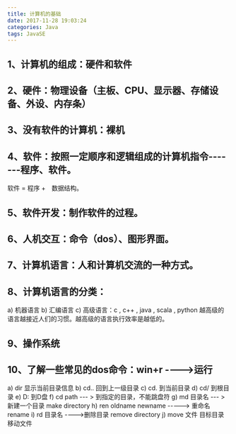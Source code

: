 ```yaml
---
title: 计算机的基础
date: 2017-11-28 19:03:24
categories: Java
tags: JavaSE
---
```

## 1、计算机的组成：硬件和软件
## 2、硬件：物理设备（主板、CPU、显示器、存储设备、外设、内存条）
## 3、没有软件的计算机：裸机
## 4、软件：按照一定顺序和逻辑组成的计算机指令-------程序、软件。
软件 = 程序 +　数据结构。
## 5、软件开发：制作软件的过程。
## 6、人机交互：命令（dos）、图形界面。
## 7、计算机语言：人和计算机交流的一种方式。
## 8、计算机语言的分类：
a)  机器语言
b) 汇编语言
c) 高级语言：c , c++ , java , scala , python
越高级的语言越接近人们的习惯。越高级的语言执行效率是越低的。
## 9、操作系统
## 10、了解一些常见的dos命令：win+r ---->运行
a) dir 显示当前目录信息
b) cd.. 回到上一级目录
c) cd. 到当前目录
d) cd/ 到根目录
e) D: 到D盘
f) cd path --- > 到指定的目录，不能跳盘符
g) md 目录名  --- > 新建一个目录 make directory
h) ren oldname newname -----> 重命名 rename
i) rd 目录名 ---->删除目录 remove directory
j) move 文件 目标目录 移动文件